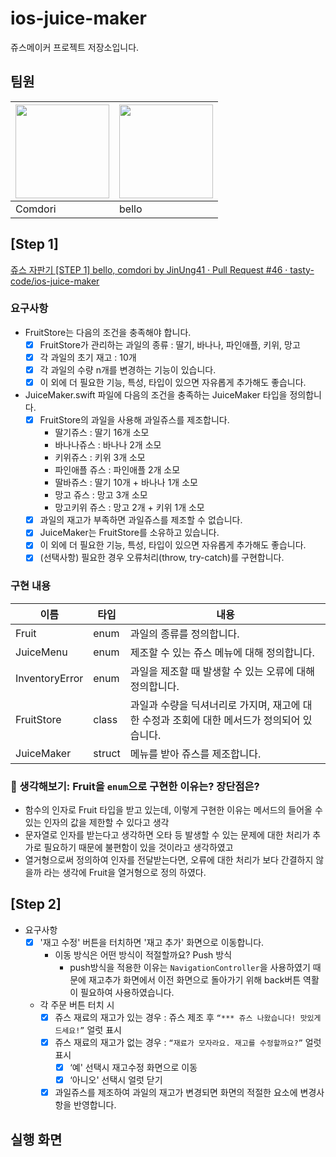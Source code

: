 # ios-juice-maker
쥬스메이커 프로젝트 저장소입니다. 

## 팀원

| <img src="https://avatars.githubusercontent.com/u/22284092?v=4" width="150" height="150"> | <img src="https://avatars.githubusercontent.com/u/91656206?v=4" width="150" height="150"> |
| --- | --- |
| Comdori | bello |

## [Step 1]

[쥬스 자판기 [STEP 1] bello, comdori by JinUng41 · Pull Request #46 · tasty-code/ios-juice-maker](https://github.com/tasty-code/ios-juice-maker/pull/46#event-10361596891)

### 요구사항

- FruitStore는 다음의 조건을 충족해야 합니다.
    - [x]  FruitStore가 관리하는 과일의 종류 : 딸기, 바나나, 파인애플, 키위, 망고
    - [x]  각 과일의 초기 재고 : 10개
    - [x]  각 과일의 수량 n개를 변경하는 기능이 있습니다.
    - [x]  이 외에 더 필요한 기능, 특성, 타입이 있으면 자유롭게 추가해도 좋습니다.
- JuiceMaker.swift 파일에 다음의 조건을 충족하는 JuiceMaker 타입을 정의합니다.
    - [x]  FruitStore의 과일을 사용해 과일쥬스를 제조합니다.
        - 딸기쥬스 : 딸기 16개 소모
        - 바나나쥬스 : 바나나 2개 소모
        - 키위쥬스 : 키위 3개 소모
        - 파인애플 쥬스 : 파인애플 2개 소모
        - 딸바쥬스 : 딸기 10개 + 바나나 1개 소모
        - 망고 쥬스 : 망고 3개 소모
        - 망고키위 쥬스 : 망고 2개 + 키위 1개 소모
    - [x]  과일의 재고가 부족하면 과일쥬스를 제조할 수 없습니다.
    - [x]  JuiceMaker는 FruitStore를 소유하고 있습니다.
    - [x]  이 외에 더 필요한 기능, 특성, 타입이 있으면 자유롭게 추가해도 좋습니다.
    - [x]  (선택사항) 필요한 경우 오류처리(throw, try-catch)를 구현합니다.

### 구현 내용

| 이름 | 타입 | 내용 |
| --- | --- | --- |
| Fruit | enum | 과일의 종류를 정의합니다. |
| JuiceMenu | enum | 제조할 수 있는 쥬스 메뉴에 대해 정의합니다. |
| InventoryError | enum | 과일을 제조할 때 발생할 수 있는 오류에 대해 정의합니다. |
| FruitStore | class | 과일과 수량을 딕셔너리로 가지며, 재고에 대한 수정과 조회에 대한 메서드가 정의되어 있습니다. |
| JuiceMaker | struct | 메뉴를 받아 쥬스를 제조합니다. |

### 📌 생각해보기: Fruit을 `enum`으로 구현한 이유는? 장단점은?

- 함수의 인자로 Fruit 타입을 받고 있는데, 이렇게 구현한 이유는 메서드의 들어올 수 있는 인자의 값을 제한할 수 있다고 생각
- 문자열로 인자를 받는다고 생각하면 오타 등 발생할 수 있는 문제에 대한 처리가 추가로 필요하기 때문에 불편함이 있을 것이라고 생각하였고
- 열거형으로써 정의하여 인자를 전달받는다면, 오류에 대한 처리가 보다 간결하지 않을까 라는 생각에 Fruit을 열거형으로 정의 하였다.

## [Step 2]

- 요구사항
    - [x]  '재고 수정' 버튼을 터치하면 '재고 추가' 화면으로 이동합니다.
        - 이동 방식은 어떤 방식이 적절할까요? Push 방식
            - push방식을 적용한 이유는  `NavigationController`을 사용하였기 때문에 재고추가 화면에서 이전 화면으로 돌아가기 위해 back버튼 역활이 필요하여 사용하였습니다.
    - 각 주문 버튼 터치 시
        - [x]  쥬스 재료의 재고가 있는 경우 : 쥬스 제조 후 `“*** 쥬스 나왔습니다! 맛있게 드세요!”` 얼럿 표시
        - [x]  쥬스 재료의 재고가 없는 경우 : `“재료가 모자라요. 재고를 수정할까요?”` 얼럿 표시
            - [x]  ‘예' 선택시 재고수정 화면으로 이동
            - [x]  ‘아니오' 선택시 얼럿 닫기
        - [x]  과일쥬스를 제조하여 과일의 재고가 변경되면 화면의 적절한 요소에 변경사항을 반영합니다.

## 실행 화면

<!-- 주석: 사진 넣기 .gif -->
